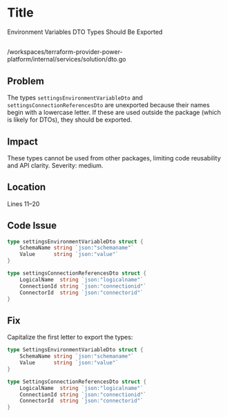 # Title

Environment Variables DTO Types Should Be Exported

##

/workspaces/terraform-provider-power-platform/internal/services/solution/dto.go

## Problem

The types `settingsEnvironmentVariableDto` and `settingsConnectionReferencesDto` are unexported because their names begin with a lowercase letter. If these are used outside the package (which is likely for DTOs), they should be exported.

## Impact

These types cannot be used from other packages, limiting code reusability and API clarity. Severity: medium.

## Location

Lines 11–20

## Code Issue

```go
type settingsEnvironmentVariableDto struct {
	SchemaName string `json:"schemaname"`
	Value      string `json:"value"`
}

type settingsConnectionReferencesDto struct {
	LogicalName  string `json:"logicalname"`
	ConnectionId string `json:"connectionid"`
	ConnectorId  string `json:"connectorid"`
}
```

## Fix

Capitalize the first letter to export the types:

```go
type SettingsEnvironmentVariableDto struct {
	SchemaName string `json:"schemaname"`
	Value      string `json:"value"`
}

type SettingsConnectionReferencesDto struct {
	LogicalName  string `json:"logicalname"`
	ConnectionId string `json:"connectionid"`
	ConnectorId  string `json:"connectorid"`
}
```
